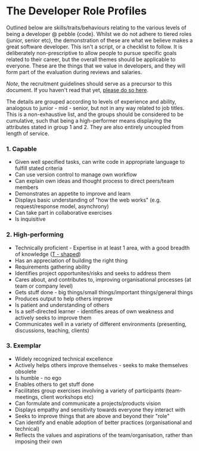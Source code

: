 # The Developer Role Profiles

Outlined below are skills/traits/behaviours relating to the various levels of being a developer @ pebble {code}. Whilst we do not adhere to tiered roles (junior, senior etc), the demonstration of these are what we believe makes a great software developer. This isn't a script, or a checklist to follow. It is deliberately non-prescriptive to allow people to pursue specific goals related to their career, but the overall themes should be applicable to everyone. These are the things that we value in developers, and they will form part of the evaluation during reviews and salaries.

*Note*, the recruitment guidelines should serve as a precursor to this document. If you haven't read that yet, [please do so here](https://github.com/pebblecode/pebble-handbook/tree/master/great-people/hiring-great-talent/developer).

The details are grouped according to levels of experience and ability, analogous to junior - mid - senior, but not in any way related to job titles. This is a non-exhaustive list, and the groups should be considered to be cumulative, such that being a high-performer means displaying the attributes stated in group 1 and 2. They are also entirely uncoupled from length of service.

### 1. Capable

- Given well specified tasks, can write code in appropriate language to fulfill stated criteria
- Can use version control to manage own workflow
- Can explain own ideas and thought process to direct peers/team members
- Demonstrates an appetite to improve and learn
- Displays basic understanding of "how the web works" (e.g. request/response model, asynchrony)
- Can take part in collaborative exercises
- Is inquisitive


### 2. High-performing

- Technically proficient - Expertise in at least 1 area, with a good breadth of knowledge ([T - shaped](https://en.wikipedia.org/wiki/T-shaped_skills))
- Has an appreciation of building the right thing
- Requirements gathering ability
- Identifies project opportunites/risks and seeks to address them
- Cares about, and contributes to, improving organisational processes (at team or company level)
- Gets stuff done - big things/small things/important things/general things
- Produces output to help others improve
- Is patient and understanding of others
- Is a self-directed learner - identifies areas of own weakness and actively seeks to improve them
- Communicates well in a variety of different environments (presenting, discussions, teaching, clients)


### 3. Exemplar

- Widely recognized technical excellence
- Actively helps others improve themselves - seeks to make themselves obsolete
- Is humble - no ego
- Enables others to get stuff done
- Facilitates group exercises involving a variety of participants (team-meetings, client workshops etc)
- Can formulate and communicate a projects/products vision
- Displays empathy and sensitivity towards everyone they interact with
- Seeks to improve things that are above and beyond their "role"
- Can identify and enable adoption of better practices (organisational and technical)
- Reflects the values and aspirations of the team/organisation, rather than imposing their own
